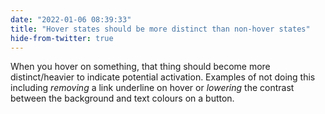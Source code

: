 ```yaml
---
date: "2022-01-06 08:39:33"
title: "Hover states should be more distinct than non-hover states"
hide-from-twitter: true
---
```


When you hover on something, that thing should become more distinct/heavier to indicate potential activation. Examples of not doing this including _removing_ a link underline on hover or _lowering_ the contrast between the background and text colours on a button.
